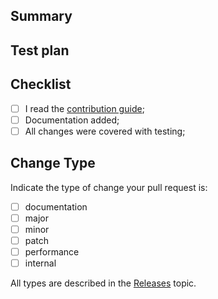 <!-- Thanks for submitting a pull request! Please provide enough information so that others can review your pull request. -->

## Summary

<!-- Explain the **motivation** for making this change. What existing problem does the pull request solve? -->

## Test plan

<!-- Demonstrate the code is solid. Example: The exact commands you ran and their output, screenshots, videos. -->

## Checklist

<!-- add "N/A" to the end of each line that's irrelevant to your changes -->

<!-- to check an item, place an "x" in the box like so: "- [x] Documentation" -->

- [ ] I read the [contribution guide](https://components-to-markdown.vercel.app/docs/contribute/how-to-contribute);
- [ ] Documentation added;
- [ ] All changes were covered with testing;

## Change Type

Indicate the type of change your pull request is:

<!-- Choose only ONE option -->

- [ ] documentation
- [ ] major
- [ ] minor
- [ ] patch
- [ ] performance
- [ ] internal

All types are described in the [Releases](https://components-to-markdown.vercel.app/docs/contribute/code#releases) topic.
